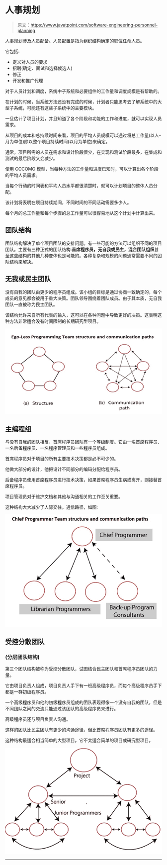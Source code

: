 # 人事规划

> 原文：<https://www.javatpoint.com/software-engineering-personnel-planning>

人事规划涉及人员配备。人员配置是指为组织结构确定的职位任命人员。

它包括:

*   定义对人员的要求
*   招聘(确定、面试和选择候选人)
*   修正
*   开发和推广代理

对于人员计划和调度，系统中子系统和必要组件的工作量和调度规模是有帮助的。

在计划的时候，当系统方法还没有完成的时候，计划者只能思考去了解系统中的大型子系统，可能还有这些子系统中的主要模块。

一旦估计了项目计划，并且知道了各个阶段和功能的工作和进度，就可以实现人员需求。

从项目的成本和总持续时间来看，项目的平均人员规模可以通过将总工作量(以人-月为单位)除以整个项目持续时间(以月为单位)来确定。

通常，项目所需的人员在需求和设计阶段很少，在实现和测试阶段最多，在集成和测试的最后阶段又会减少。

使用 COCOMO 模型，当每种方法的工作量和进度已知时，可以计算出各个阶段的平均人员需求。

当每个行动的时间表和平均人员水平都很清楚时，就可以计划项目的整体人员分配。

该计划将表明在项目持续期间，不同时间的不同活动需要多少人。

每个月的总工作量和每个步骤的总工作量可以很容易地从这个计划中计算出来。

## 团队结构

团队结构解决了单个项目团队的安排问题。有一些可能的方法可以组织不同的项目团队。主要有三种正式的团队结构:**首席程序员，无自我或民主，混合团队组织**甚至这些结构的其他几种变体也是可能的。各种复杂和规模的问题通常需要不同的团队结构来解决。

## 无我或民主团队

没有自我的团队由更少的程序员组成。该小组的目标是通过协商一致确定的，每个成员的意见都会被用于重大决策。团队领导围绕着团队成员。由于其本质，无自我团队一直被称为民主团队。

该结构允许来自所有代表的输入，这可以在各种问题中导致更好的决策。这表明这种方法非常适合没有时间限制的长期研究型项目。

![Personnel Planning](img/d8193f05882415d92432097a5670e738.png)

## 主编程组

与没有自我的团队相反，首席程序员团队有一个等级制度。它由一名首席程序员、一名后备程序员、一名程序管理员和一些程序员组成。

首席程序员对于项目的所有主要技术决策都是必不可少的。

他做大部分的设计，他把设计不同部分的编码分配给程序员。

后备程序员使用首席程序员进行技术决策，如果首席程序员生病或离开，则接替首席程序员。

项目管理员对于维护文档和其他与沟通相关的工作至关重要。

这种结构大大减少了人际交往。通信路径，如图:

![Personnel Planning](img/75bb079755db1d49f03f394702e9c821.png)

## 受控分散团队

### (分层团队结构)

第三个团队结构被称为受控分散团队，试图结合民主团队和首席程序员团队的力量。

它由项目负责人组成，项目负责人手下有一班高级程序员，而每个高级程序员手下都是一群初级程序员。

一个高级程序员和他的初级程序员组成的团队表现得像一个没有自我的团队，但是不同团队之间的交流只能通过该团队的高级程序员来进行。

高级程序员还与项目负责人沟通。

这样的团队比民主团队有更少的沟通途径，但比首席程序员团队有更多的途径。

这种结构最适合相当简单的大型项目。它不太适合简单的项目或研究型项目。

![Personnel Planning](img/672f6d25155be4c92a34f3f18f5bc0fb.png)

* * *